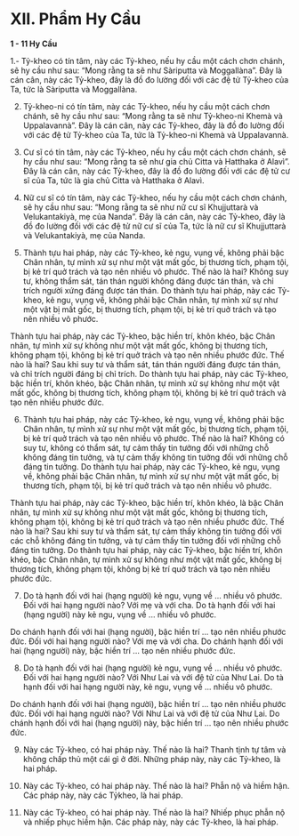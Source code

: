 # XII. Phẩm Hy Cầu

**1 - 11 Hy Cầu**

1.- Tỷ-kheo có tín tâm, này các Tỷ-kheo, nếu hy cầu một cách chơn chánh, sẽ hy cầu như sau: “Mong
rằng ta sẽ như Sàriputta và Moggallàna”. Ðây là cán cân, này các Tỷ-kheo, đây là đồ đo lường đối với
các đệ tử Tỷ-kheo của Ta, tức là Sàriputta và Moggallàna.

<!--pg-->
2. Tỷ-kheo-ni có tín tâm, này các Tỷ-kheo, nếu hy cầu một cách chơn chánh, sẽ hy cầu như sau: “Mong
rằng ta sẽ như Tỷ-kheo-ni Khemà và Uppalavannà”. Ðây là cán cân, này các Tỷ-kheo, đây là đồ đo
lường đối với các đệ tử Tỷ-kheo của Ta, tức là Tỷ-kheo-ni Khemà và Uppalavannà.

<!--pg-->
3. Cư sĩ có tín tâm, này các Tỷ-kheo, nếu hy cầu một cách chơn chánh, sẽ hy cầu như sau: “Mong rằng
ta sẽ như gia chủ Citta và Hatthaka ở Alavì”. Ðây là cán cân, này các Tỷ-kheo, đây là đồ đo lường đối
với các đệ tử cư sĩ của Ta, tức là gia chủ Citta và Hatthaka ở Alavì.

<!--pg-->
4. Nữ cư sĩ có tín tâm, này các Tỷ-kheo, nếu hy cầu một cách chơn chánh, sẽ hy cầu như sau: “Mong
rằng ta sẽ như nữ cư sĩ Khujjuttarà và Velukantakiyà, mẹ của Nanda”. Ðây là cán cân, này các Tỷ-kheo,
đây là đồ đo lường đối với các đệ tử nữ cư sĩ của Ta, tức là nữ cư sĩ Khujjuttarà và Velukantakiyà, mẹ
của Nanda.

<!--pg-->
5. Thành tựu hai pháp, này các Tỷ-kheo, kẻ ngu, vụng về, không phải bậc Chân nhân, tự mình xử sự như
một vật mất gốc, bị thương tích, phạm tội, bị kẻ trí quở trách và tạo nên nhiều vô phước. Thế nào là hai?
Không suy tư, không thẩm sát, tán thán người không đáng được tán thán, và chỉ trích người xứng đáng
được tán thán. Do thành tựu hai pháp, này các Tỷ-kheo, kẻ ngu, vụng về, không phải bậc Chân nhân, tự
mình xử sự như một vật bị mất gốc, bị thương tích, phạm tội, bị kẻ trí quở trách và tạo nên nhiều vô
phước.

Thành tựu hai pháp, này các Tỷ-kheo, bậc hiền trí, khôn khéo, bậc Chân nhân, tự mình xử sự không như
một vật mất gốc, không bị thương tích, không phạm tội, không bị kẻ trí quở trách và tạo nên nhiều
phước đức. Thế nào là hai? Sau khi suy tư và thẩm sát, tán thán người đáng được tán thán, và chỉ trích
người đáng bị chỉ trích. Do thành tựu hai pháp, này các Tỷ-kheo, bậc hiền trí, khôn khéo, bậc Chân
nhân, tự mình xử sự không như một vật mất gốc, không bị thương tích, không phạm tội, không bị kẻ trí
quở trách và tạo nên nhiều phước đức.

<!--pg-->
6. Thành tựu hai pháp, này các Tỷ-kheo, kẻ ngu, vụng về, không phải bậc Chân nhân, tự mình xử sự như
một vật mất gốc, bị thương tích, phạm tội, bị kẻ trí quở trách và tạo nên nhiều vô phước. Thế nào là hai?
Không có suy tư, không có thẩm sát, tự cảm thấy tin tưởng đối với những chỗ không đáng tin tưởng, và
tự cảm thấy không tin tưởng đối với những chỗ đáng tin tưởng. Do thành tựu hai pháp, này các Tỷ-kheo,
kẻ ngu, vụng về, không phải bậc Chân nhân, tự mình xử sự như một vật mất gốc, bị thương tích, phạm
tội, bị kẻ trí quở trách và tạo nên nhiều vô phước.

Thành tựu hai pháp, này các Tỷ-kheo, bậc hiền trí, khôn khéo, là bậc Chân nhân, tự mình xử sự không
như một vật mất gốc, không bị thương tích, không phạm tội, không bị kẻ trí quở trách và tạo nên nhiều
phước đức. Thế nào là hai? Sau khi suy tư và thẩm sát, tự cảm thấy không tin tưởng đối với các chỗ
không đáng tin tưởng, và tự cảm thấy tin tưởng đối với những chỗ đáng tin tưởng. Do thành tựu hai
pháp, này các Tỷ-kheo, bậc hiền trí, khôn khéo, bậc Chân nhân, tự mình xử sự không như một vật mất
gốc, không bị thương tích, không phạm tội, không bị kẻ trí quở trách và tạo nên nhiều phước đức.

<!--pg-->
7. Do tà hạnh đối với hai (hạng người) kẻ ngu, vụng về ... nhiều vô phước. Ðối với hai hạng người nào?
Với mẹ và với cha. Do tà hạnh đối với hai (hạng người) này kẻ ngu, vụng về ... nhiều vô phước.

Do chánh hạnh đối với hai (hạng người), bậc hiền trí ... tạo nên nhiều phước đức. Ðối với hai hạng
người nào? Với mẹ và với cha. Do chánh hạnh đối với hai (hạng người) này, bậc hiền trí ... tạo nên
nhiều phước đức.

<!--pg-->
8. Do tà hạnh đối với hai (hạng người) kẻ ngu, vụng về ... nhiều vô phước. Ðối với hai hạng người nào?
Với Như Lai và với đệ tử của Như Lai. Do tà hạnh đối với hai hạng người này, kẻ ngu, vụng về ... nhiều
vô phước.

Do chánh hạnh đối với hai (hạng người), bậc hiền trí ... tạo nên nhiều phước đức. Ðối với hai hạng
người nào? Với Như Lai và với đệ tử của Như Lai. Do chánh hạnh đối với hai (hạng người) này, bậc
hiền trí ... tạo nên nhiều phước đức.

<!--pg-->
9. Này các Tỷ-kheo, có hai pháp này. Thế nào là hai? Thanh tịnh tự tâm và không chấp thủ một cái gì ở
đời. Những pháp này, này các Tỷ-kheo, là hai pháp.
<!--pg-->
10. Này các Tỷ-kheo, có hai pháp này. Thế nào là hai? Phẫn nộ và hiềm hận. Các pháp này, này các Tỷkheo, là hai pháp.

<!--pg-->
11. Này các Tỷ-kheo, có hai pháp này. Thế nào là hai? Nhiếp phục phẫn nộ và nhiếp phục hiềm hận.
Các pháp này, này các Tỷ-kheo, là hai pháp.

